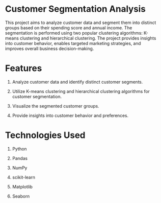 # Customer Segmentation Analysis
This project aims to analyze customer data and segment them into distinct groups based on their spending score and annual income. The segmentation is performed using two popular clustering algorithms: K-means clustering and hierarchical clustering. The project provides insights into customer behavior, enables targeted marketing strategies, and improves overall business decision-making.

# Features
1. Analyze customer data and identify distinct customer segments.

2. Utilize K-means clustering and hierarchical clustering algorithms for customer segmentation.

3. Visualize the segmented customer groups.

4. Provide insights into customer behavior and preferences.

# Technologies Used
1. Python

2. Pandas

3. NumPy

4. scikit-learn

5. Matplotlib

6. Seaborn
